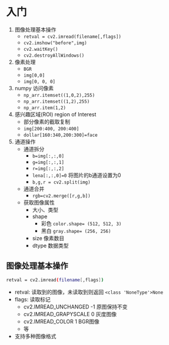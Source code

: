 # 入门

1. 图像处理基本操作
    - `retval = cv2.imread(filename[,flags])`
    - `cv2.imshow("before",img)`
    - `cv2.waitKey()`
    - `cv2.destroyAllWindows()`
2. 像素处理
    - `BGR`
    - `img[0,0]`
    - `img[0, 0, 0]`
3. numpy 访问像素 
    - `np_arr.itemset((1,0,2),255)`
    - `np_arr.itemset((1,2),255)`
    - `np_arr.item(1,2)`
4. 感兴趣区域(ROI) region of Interest
    - 部分像素的截取复制
    - `img[200:400, 200:400]`
    - `dollar[160:340,200:300]=face`
5. 通道操作
    - 通道拆分
        - `b=img[:,:,0]`
        - `g=img[:,:,1]`
        - `r=img[:,:,2]`
        - `lena[:,:,0]=0` 将图片的b通道设置为0
        - `b,g,r = cv2.split(img)`
    - 通道合并
        - `rgb=cv2.merge([r,g,b])`
    - 获取图像属性
        - 大小、类型 
        - shape
            - 彩色 `color.shape= (512, 512, 3)`
            - 黑白 `gray.shape= (256, 256)`
        - size 像素数目
        - dtype 数据类型

## 图像处理基本操作

```bash
retval = cv2.imread(filename[,flags])
```

- retval: 读取到的图像，未读取到则返回 `<class 'NoneType'>None`
- flags: 读取标记
    - cv2.IMREAD_UNCHANGED -1 原图保持不变
    - cv2.IMREAD_GRAPYSCALE 0 灰度图像
    - cv2.IMREAD_COLOR 1  BGR图像
    - 等
- 支持多种图像格式

